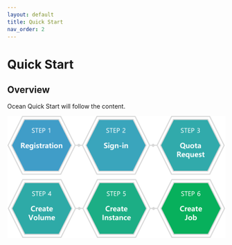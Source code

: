 ```yaml
---
layout: default
title: Quick Start
nav_order: 2
---
```


# Quick Start

## Overview
Ocean Quick Start will follow the content.

![Overview](/assets/images/Quickstart/overview.png)
